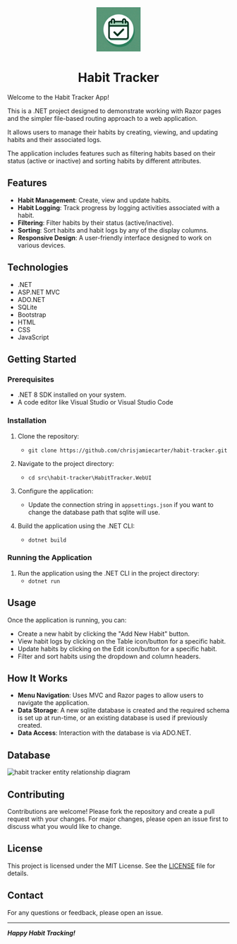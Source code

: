 <div align="center">
	<img src="./_resources/habit-tracker-logo.png" alt="habit tracker logo" width="100px" />
	<h1>Habit Tracker</h1>
</div>

Welcome to the Habit Tracker App!

This is a .NET project designed to demonstrate working with Razor pages and the simpler file-based routing approach to a web application.

It allows users to manage their habits by creating, viewing, and updating habits and their associated logs. 

The application includes features such as filtering habits based on their status (active or inactive) and sorting habits by different attributes.

## Features

- **Habit Management**:	Create, view and update habits.
- **Habit Logging**: Track progress by logging activities associated with a habit.
- **Filtering**: Filter habits by their status (active/inactive).
- **Sorting**: Sort habits and habit logs by any of the display columns.
- **Responsive Design**: A user-friendly interface designed to work on various devices.

## Technologies

- .NET
- ASP.NET MVC
- ADO.NET
- SQLite
- Bootstrap
- HTML
- CSS
- JavaScript

## Getting Started

### Prerequisites

- .NET 8 SDK installed on your system.
- A code editor like Visual Studio or Visual Studio Code

### Installation

1. Clone the repository:
	- `git clone https://github.com/chrisjamiecarter/habit-tracker.git`

2. Navigate to the project directory:
	- `cd src\habit-tracker\HabitTracker.WebUI`

3. Configure the application:
	- Update the connection string in `appsettings.json` if you want to change the database path that sqlite will use.

4. Build the application using the .NET CLI:
	- `dotnet build`

### Running the Application

1. Run the application using the .NET CLI in the project directory:
	- `dotnet run`

## Usage

Once the application is running, you can:

- Create a new habit by clicking the "Add New Habit" button.
- View habit logs by clicking on the Table icon/button for a specific habit.
- Update habits by clicking on the Edit icon/button for a specific habit.
- Filter and sort habits using the dropdown and column headers.

## How It Works

- **Menu Navigation**: Uses MVC and Razor pages to allow users to navigate the application.
- **Data Storage**: A new sqlite database is created and the required schema is set up at run-time, or an existing database is used if previously created.
- **Data Access**: Interaction with the database is via ADO.NET.

## Database

![habit tracker entity relationship diagram](./_resources/entity-relationship-diagram.png)

## Contributing

Contributions are welcome! Please fork the repository and create a pull request with your changes. For major changes, please open an issue first to discuss what you would like to change.

## License

This project is licensed under the MIT License. See the [LICENSE](./LICENSE) file for details.

## Contact

For any questions or feedback, please open an issue.

---
***Happy Habit Tracking!***

